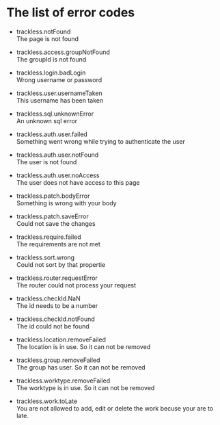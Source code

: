 # The list of error codes

 - trackless.notFound  
The page is not found

 - trackless.access.groupNotFound  
The groupId is not found

 - trackless.login.badLogin  
Wrong username or password

 - trackless.user.usernameTaken  
This username has been taken

 - trackless.sql.unknownError  
An unknown sql error

 - trackless.auth.user.failed  
Something went wrong while trying to authenticate the user

 - trackless.auth.user.notFound  
The user is not found

 - trackless.auth.user.noAccess  
The user does not have access to this page

 - trackless.patch.bodyError  
Something is wrong with your body

 - trackless.patch.saveError  
Could not save the changes

 - trackless.require.failed  
The requirements are not met

 - trackless.sort.wrong  
Could not sort by that propertie

 - trackless.router.requestError  
The router could not process your request

 - trackless.checkId.NaN  
The id needs to be a number

 - trackless.checkId.notFound  
The id could not be found

 - trackless.location.removeFailed  
The location is in use. So it can not be removed

 - trackless.group.removeFailed  
The group has user. So it can not be removed

- trackless.worktype.removeFailed  
The worktype is in use. So it can not be removed

 - trackless.work.toLate  
You are not allowed to add, edit or delete the work becuse your are to late.